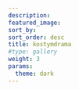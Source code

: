 ```yaml
---
description: 
featured_image: 
sort_by: 
sort_order: desc
title: kostymdrama
#type: gallery
weight: 3
params:
  theme: dark
---
```



